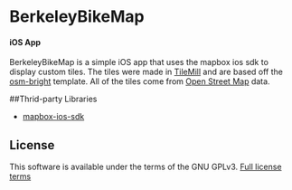 # BerkeleyBikeMap
#### iOS App

BerkeleyBikeMap is a simple iOS app that uses the mapbox ios sdk to display custom tiles. The tiles were made in [TileMill](http://mapbox.com/tilemill/) and are based off the [osm-bright](https://github.com/mapbox/osm-bright) template. All of the tiles come from [Open Street Map](http://openstreetmap.org) data.

##Thrid-party Libraries

- [mapbox-ios-sdk](https://github.com/mapbox/mapbox-ios-sdk)

## License
This software is available under the terms of the GNU GPLv3. [Full license terms](http://www.gnu.org/licenses/gpl.html)